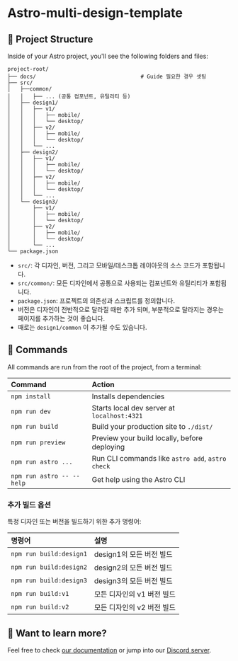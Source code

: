 # Astro-multi-design-template

## 🚀 Project Structure

Inside of your Astro project, you'll see the following folders and files:

```text
project-root/
├── docs/                                 # Guide 필요한 경우 셋팅
├── src/
│   ├──common/
│   │   ├── ... (공통 컴포넌트, 유틸리티 등)
│   ├── design1/
│   │   ├── v1/
│   │   │   ├── mobile/
│   │   │   └── desktop/
│   │   ├── v2/
│   │   │   ├── mobile/
│   │   │   └── desktop/
│   │   └── ...
│   ├── design2/
│   │   ├── v1/
│   │   │   ├── mobile/
│   │   │   └── desktop/
│   │   ├── v2/
│   │   │   ├── mobile/
│   │   │   └── desktop/
│   │   └── ...
│   └── design3/
│       ├── v1/
│       │   ├── mobile/
│       │   └── desktop/
│       ├── v2/
│       │   ├── mobile/
│       │   └── desktop/
│       └── ...
└── package.json
```

- `src/`: 각 디자인, 버전, 그리고 모바일/데스크톱 레이아웃의 소스 코드가 포함됩니다.
- `src/common/`: 모든 디자인에서 공통으로 사용되는 컴포넌트와 유틸리티가 포함됩니다.
- `package.json`: 프로젝트의 의존성과 스크립트를 정의합니다.
  <br>
- 버전은 디자인이 전반적으로 달라질 때만 추가 되며, 부분적으로 달라지는 경우는 페이지를 추가하는 것이 좋습니다.
- 때로는 `design1/common` 이 추가될 수도 있습니다.

## 🧞 Commands

All commands are run from the root of the project, from a terminal:

| Command                   | Action                                           |
| :------------------------ | :----------------------------------------------- |
| `npm install`             | Installs dependencies                            |
| `npm run dev`             | Starts local dev server at `localhost:4321`      |
| `npm run build`           | Build your production site to `./dist/`          |
| `npm run preview`         | Preview your build locally, before deploying     |
| `npm run astro ...`       | Run CLI commands like `astro add`, `astro check` |
| `npm run astro -- --help` | Get help using the Astro CLI                     |

### 추가 빌드 옵션

특정 디자인 또는 버전을 빌드하기 위한 추가 명령어:

| 명령어                  | 설명                       |
| :---------------------- | :------------------------- |
| `npm run build:design1` | design1의 모든 버전 빌드   |
| `npm run build:design2` | design2의 모든 버전 빌드   |
| `npm run build:design3` | design3의 모든 버전 빌드   |
| `npm run build:v1`      | 모든 디자인의 v1 버전 빌드 |
| `npm run build:v2`      | 모든 디자인의 v2 버전 빌드 |

## 👀 Want to learn more?

Feel free to check [our documentation](https://docs.astro.build) or jump into our [Discord server](https://astro.build/chat).
